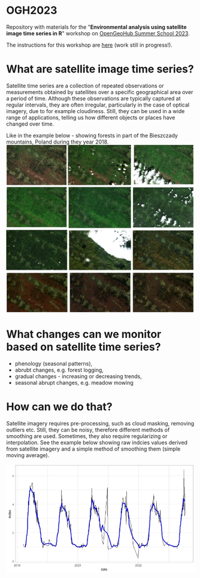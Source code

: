 # OGH2023
Repository with materials for the "**Environmental analysis using satellite image time series in R**"
workshop on [OpenGeoHub Summer School 2023](https://opengeohub.org/summer-school/opengeohub-summer-school-poznan-2023/).

The instructions for this workshop are [here](https://egrabska.github.io/OGH2023/) (work still in progress!).  

# What are satellite image time series?

Satellite time series are a collection of repeated observations or measurements obtained by satellites over a specific geographical area over a period of time.
Although these observations are typically captured at regular intervals, they are often irregular, particularly in the case of optical imagery, due to for example cloudiness. Still, they can be used in a wide range of applications, telling us how different objects or places have changed over time. 

Like in the example below - showing forests in part of the Bieszczady mountains, Poland during they year 2018. 
![](ts_example.jpg)

# What changes can we monitor based on satellite time series?
* phenology (seasonal patterns),
* abrubt changes, e.g. forest logging,
* gradual changes - increasing or decreasing trends,
* seasonal abrupt changes, e.g. meadow mowing 
 
# How can we do that?
Satellite imagery requires pre-processing, such as cloud masking, removing outliers etc. Still, they can be noisy, therefore different methods of smoothing are used. Sometimes, they also require regularizing or interpolation. See the example below showing raw indcies values derived from satellite imagery and a simple method of smoothing them (simple moving average).

![](simple_moving_average.jpeg)



